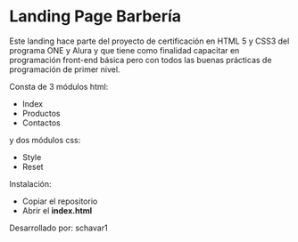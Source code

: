 <h1>Landing Page Barbería</h1>
Este landing hace parte del proyecto de certificación en HTML 5 y CSS3 del programa ONE y Alura y que tiene como finalidad capacitar en programación front-end básica pero con todos las buenas prácticas de programación de primer nivel.

Consta de 3 módulos html:
- Index
- Productos
- Contactos

y dos módulos css:
- Style
- Reset

Instalación:
- Copiar el repositorio
- Abrir el **index.html**


Desarrollado por:
schavar1





